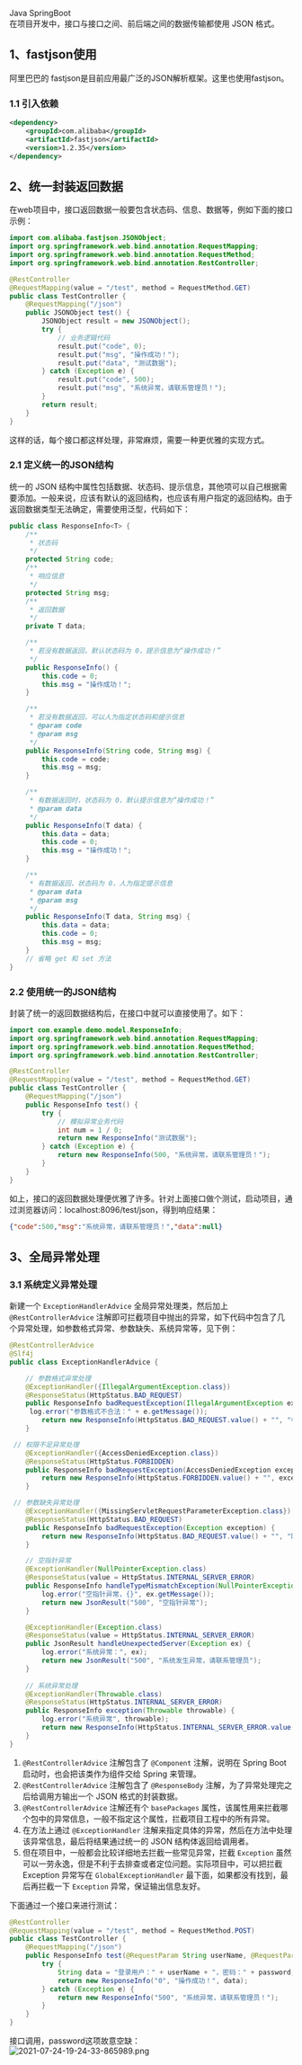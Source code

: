 Java SpringBoot<br />在项目开发中，接口与接口之间、前后端之间的数据传输都使用 JSON 格式。
<a name="NZqkx"></a>
## 1、fastjson使用
阿里巴巴的 fastjson是目前应用最广泛的JSON解析框架。这里也使用fastjson。
<a name="CyONC"></a>
### 1.1 引入依赖
```xml
<dependency>
    <groupId>com.alibaba</groupId>
    <artifactId>fastjson</artifactId>
    <version>1.2.35</version>
</dependency>
```
<a name="YaAVh"></a>
## 2、统一封装返回数据
在web项目中，接口返回数据一般要包含状态码、信息、数据等，例如下面的接口示例：
```java
import com.alibaba.fastjson.JSONObject;
import org.springframework.web.bind.annotation.RequestMapping;
import org.springframework.web.bind.annotation.RequestMethod;
import org.springframework.web.bind.annotation.RestController;

@RestController
@RequestMapping(value = "/test", method = RequestMethod.GET)
public class TestController {
    @RequestMapping("/json")
    public JSONObject test() {
        JSONObject result = new JSONObject();
        try {
            // 业务逻辑代码
            result.put("code", 0);
            result.put("msg", "操作成功！");
            result.put("data", "测试数据");
        } catch (Exception e) {
            result.put("code", 500);
            result.put("msg", "系统异常，请联系管理员！");
        }
        return result;
    }
}
```
这样的话，每个接口都这样处理，非常麻烦，需要一种更优雅的实现方式。
<a name="LaX2K"></a>
### 2.1 定义统一的JSON结构
统一的 JSON 结构中属性包括数据、状态码、提示信息，其他项可以自己根据需要添加。一般来说，应该有默认的返回结构，也应该有用户指定的返回结构。由于返回数据类型无法确定，需要使用泛型，代码如下：
```java
public class ResponseInfo<T> {
    /**
     * 状态码
     */
    protected String code;
    /**
     * 响应信息
     */
    protected String msg;
    /**
     * 返回数据
     */
    private T data;

    /**
     * 若没有数据返回，默认状态码为 0，提示信息为“操作成功！”
     */
    public ResponseInfo() {
        this.code = 0;
        this.msg = "操作成功！";
    }

    /**
     * 若没有数据返回，可以人为指定状态码和提示信息
     * @param code
     * @param msg
     */
    public ResponseInfo(String code, String msg) {
        this.code = code;
        this.msg = msg;
    }

    /**
     * 有数据返回时，状态码为 0，默认提示信息为“操作成功！”
     * @param data
     */
    public ResponseInfo(T data) {
        this.data = data;
        this.code = 0;
        this.msg = "操作成功！";
    }

    /**
     * 有数据返回，状态码为 0，人为指定提示信息
     * @param data
     * @param msg
     */
    public ResponseInfo(T data, String msg) {
        this.data = data;
        this.code = 0;
        this.msg = msg;
    }
    // 省略 get 和 set 方法
}
```
<a name="Y4Jyq"></a>
### 2.2 使用统一的JSON结构
封装了统一的返回数据结构后，在接口中就可以直接使用了。如下：
```java
import com.example.demo.model.ResponseInfo;
import org.springframework.web.bind.annotation.RequestMapping;
import org.springframework.web.bind.annotation.RequestMethod;
import org.springframework.web.bind.annotation.RestController;

@RestController
@RequestMapping(value = "/test", method = RequestMethod.GET)
public class TestController {
    @RequestMapping("/json")
    public ResponseInfo test() {
        try {
            // 模拟异常业务代码
            int num = 1 / 0;
            return new ResponseInfo("测试数据");
        } catch (Exception e) {
            return new ResponseInfo(500, "系统异常，请联系管理员！");
        }
    }
}
```
如上，接口的返回数据处理便优雅了许多。针对上面接口做个测试，启动项目，通过浏览器访问：localhost:8096/test/json，得到响应结果：
```json
{"code":500,"msg":"系统异常，请联系管理员！","data":null}
```
<a name="sSjeB"></a>
## 3、全局异常处理
<a name="zC9DC"></a>
### 3.1 系统定义异常处理
新建一个 `ExceptionHandlerAdvice` 全局异常处理类，然后加上 `@RestControllerAdvice` 注解即可拦截项目中抛出的异常，如下代码中包含了几个异常处理，如参数格式异常、参数缺失、系统异常等，见下例：
```java
@RestControllerAdvice
@Slf4j
public class ExceptionHandlerAdvice {

    // 参数格式异常处理
    @ExceptionHandler({IllegalArgumentException.class})
    @ResponseStatus(HttpStatus.BAD_REQUEST)
    public ResponseInfo badRequestException(IllegalArgumentException exception) {
     log.error("参数格式不合法：" + e.getMessage());
        return new ResponseInfo(HttpStatus.BAD_REQUEST.value() + "", "参数格式不符！");
    }

 // 权限不足异常处理
    @ExceptionHandler({AccessDeniedException.class})
    @ResponseStatus(HttpStatus.FORBIDDEN)
    public ResponseInfo badRequestException(AccessDeniedException exception) {
        return new ResponseInfo(HttpStatus.FORBIDDEN.value() + "", exception.getMessage());
    }

 // 参数缺失异常处理
    @ExceptionHandler({MissingServletRequestParameterException.class})
    @ResponseStatus(HttpStatus.BAD_REQUEST)
    public ResponseInfo badRequestException(Exception exception) {
        return new ResponseInfo(HttpStatus.BAD_REQUEST.value() + "", "缺少必填参数！");
    }

    // 空指针异常
    @ExceptionHandler(NullPointerException.class)
    @ResponseStatus(value = HttpStatus.INTERNAL_SERVER_ERROR)
    public ResponseInfo handleTypeMismatchException(NullPointerException ex) {
        log.error("空指针异常，{}", ex.getMessage());
        return new JsonResult("500", "空指针异常");
    }

    @ExceptionHandler(Exception.class)
    @ResponseStatus(value = HttpStatus.INTERNAL_SERVER_ERROR)
    public JsonResult handleUnexpectedServer(Exception ex) {
        log.error("系统异常：", ex);
        return new JsonResult("500", "系统发生异常，请联系管理员");
    }
    
    // 系统异常处理
    @ExceptionHandler(Throwable.class)
    @ResponseStatus(HttpStatus.INTERNAL_SERVER_ERROR)
    public ResponseInfo exception(Throwable throwable) {
        log.error("系统异常", throwable);
        return new ResponseInfo(HttpStatus.INTERNAL_SERVER_ERROR.value() + "系统异常，请联系管理员！");
    }
}
```

1. `@RestControllerAdvice` 注解包含了 `@Component` 注解，说明在 Spring Boot 启动时，也会把该类作为组件交给 Spring 来管理。
2. `@RestControllerAdvice` 注解包含了 `@ResponseBody` 注解，为了异常处理完之后给调用方输出一个 JSON 格式的封装数据。
3. `@RestControllerAdvice` 注解还有个 `basePackages` 属性，该属性用来拦截哪个包中的异常信息，一般不指定这个属性，拦截项目工程中的所有异常。
4. 在方法上通过 `@ExceptionHandler` 注解来指定具体的异常，然后在方法中处理该异常信息，最后将结果通过统一的 JSON 结构体返回给调用者。
5. 但在项目中，一般都会比较详细地去拦截一些常见异常，拦截 `Exception` 虽然可以一劳永逸，但是不利于去排查或者定位问题。实际项目中，可以把拦截 Exception 异常写在 `GlobalExceptionHandler` 最下面，如果都没有找到，最后再拦截一下 `Exception` 异常，保证输出信息友好。

下面通过一个接口来进行测试：
```java
@RestController
@RequestMapping(value = "/test", method = RequestMethod.POST)
public class TestController {
    @RequestMapping("/json")
    public ResponseInfo test(@RequestParam String userName, @RequestParam String password) {
        try {
            String data = "登录用户：" + userName + "，密码：" + password;
            return new ResponseInfo("0", "操作成功！", data);
        } catch (Exception e) {
            return new ResponseInfo("500", "系统异常，请联系管理员！");
        }
    }
}
```
接口调用，password这项故意空缺：<br />![2021-07-24-19-24-33-865989.png](https://cdn.nlark.com/yuque/0/2021/png/396745/1627125921755-8538cdab-af30-48da-9a6e-f9bc3643ce74.png#clientId=ua1f3ae28-61b2-4&from=ui&id=u47c1003c&originHeight=466&originWidth=1080&originalType=binary&ratio=1&size=1512828&status=done&style=shadow&taskId=uf048678d-6e8f-4fe9-a4c0-174e5506a51)
